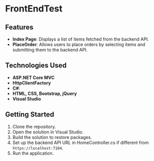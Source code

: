 # FrontEndTest


## Features

- **Index Page**: Displays a list of items fetched from the backend API.
- **PlaceOrder**: Allows users to place orders by selecting items and submitting them to the backend API.


## Technologies Used

- **ASP.NET Core MVC**
- **HttpClientFactory**
- **C#**:
- **HTML, CSS, Bootstrap, jQuery**
- **Visual Studio**

## Getting Started

1. Clone the repository.
2. Open the solution in Visual Studio.
3. Build the solution to restore packages.
4. Set up the backend API URL in HomeController.cs if different from `https://localhost:7104`.
5. Run the application.

